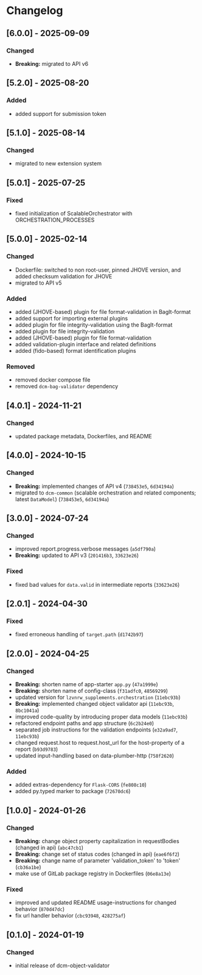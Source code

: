 # Changelog

## [6.0.0] - 2025-09-09

### Changed

- **Breaking:** migrated to API v6

## [5.2.0] - 2025-08-20

### Added

- added support for submission token

## [5.1.0] - 2025-08-14

### Changed

- migrated to new extension system

## [5.0.1] - 2025-07-25

### Fixed

- fixed initialization of ScalableOrchestrator with ORCHESTRATION_PROCESSES

## [5.0.0] - 2025-02-14

### Changed

- Dockerfile: switched to non root-user, pinned JHOVE version, and added checksum validation for JHOVE
- migrated to API v5

### Added

- added (JHOVE-based) plugin for file format-validation in BagIt-format
- added support for importing external plugins
- added plugin for file integrity-validation using the BagIt-format
- added plugin for file integrity-validation
- added (JHOVE-based) plugin for file format-validation
- added validation-plugin interface and related definitions
- added (fido-based) format identification plugins

### Removed

- removed docker compose file
- removed `dcm-bag-validator` dependency

## [4.0.1] - 2024-11-21

### Changed

- updated package metadata, Dockerfiles, and README

## [4.0.0] - 2024-10-15

### Changed

- **Breaking:** implemented changes of API v4 (`738453e5`, `6d34194a`)
- migrated to `dcm-common` (scalable orchestration and related components; latest `DataModel`) (`738453e5`, `6d34194a`)

## [3.0.0] - 2024-07-24

### Changed

- improved report.progress.verbose messages (`a5df790a`)
- **Breaking:** updated to API v3 (`201416b3`, `33623e26`)

### Fixed

- fixed bad values for `data.valid` in intermediate reports (`33623e26`)

## [2.0.1] - 2024-04-30

### Fixed

- fixed erroneous handling of `target.path` (`d1742b97`)

## [2.0.0] - 2024-04-25

### Changed
- **Breaking:** shorten name of app-starter `app.py` (`47a1999e`)
- **Breaking:** shorten name of config-class (`f31adfc0`, `48569299`)
- updated version for `lzvnrw_supplements.orchestration` (`11ebc93b`)
- **Breaking:** implemented changed object validator api (`11ebc93b`, `8bc1041a`)
- improved code-quality by introducing proper data models (`11ebc93b`)
- refactored endpoint paths and app structure (`6c2b24e0`)
- separated job instructions for the validation endpoints (`e32a9ad7`, `11ebc93b`)
- changed request.host to request.host_url for the host-property of a report (`b93d9783`)
- updated input-handling based on data-plumber-http (`758f2620`)

### Added

- added extras-dependency for `Flask-CORS` (`fe808c10`)
- added py.typed marker to package (`72670dc6`)

## [1.0.0] - 2024-01-26

### Changed

- **Breaking:** change object property capitalization in requestBodies (changed in api) (`abc47cb1`)
- **Breaking:** change set of status codes (changed in api) (`eae6f6f2`)
- **Breaking:** change name of parameter 'validation_token' to 'token' (`cb36a1be`)
- make use of GitLab package registry in Dockerfiles (`06e8a13e`)

### Fixed

- improved and updated README usage-instructions for changed behavior (`870d47dc`) 
- fix url handler behavior (`cbc93948`, `428275af`)

## [0.1.0] - 2024-01-19

### Changed

- initial release of dcm-object-validator